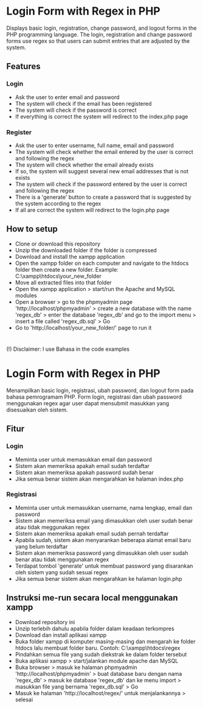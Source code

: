 # Login Form with Regex in PHP

Displays basic login, registration, change password, and logout forms in the PHP programming language. The login, registration and change password forms use regex so that users can submit entries that are adjusted by the system.

## Features

### Login

- Ask the user to enter email and password
- The system will check if the email has been registered
- The system will check if the password is correct
- If everything is correct the system will redirect to the index.php page

### Register

- Ask the user to enter username, full name, email and password
- The system will check whether the email entered by the user is correct and following the regex
- The system will check whether the email already exists
- If so, the system will suggest several new email addresses that is not exists
- The system will check if the password entered by the user is correct and following the regex
- There is a 'generate' button to create a password that is suggested by the system according to the regex
- If all are correct the system will redirect to the login.php page

## How to setup

- Clone or download this repository
- Unzip the downloaded folder if the folder is compressed
- Download and install the xampp application
- Open the xampp folder on each computer and navigate to the htdocs folder then create a new folder. Example: C:\xampp\htdocs\your_new_folder
- Move all extracted files into that folder
- Open the xampp application > start/run the Apache and MySQL modules
- Open a browser > go to the phpmyadmin page 'http://localhost/phpmyadmin' > create a new database with the name 'regex_db' > enter the database 'regex_db' and go to the import menu > insert a file called 'regex_db.sql' > Go
- Go to 'http://localhost/your_new_folder/' page to run it

#
(!) Disclaimer: I use Bahasa in the code examples
#
#

# Login Form with Regex in PHP

Menampilkan basic login, registrasi, ubah password, dan logout form pada bahasa pemrogramam PHP. Form login, registrasi dan ubah password menggunakan regex agar user dapat mensubmit masukkan yang disesuaikan oleh sistem.

## Fitur

### Login

- Meminta user untuk memasukkan email dan password
- Sistem akan memeriksa apakah email sudah terdaftar
- Sistem akan memeriksa apakah password sudah benar
- Jika semua benar sistem akan mengarahkan ke halaman index.php

### Registrasi

- Meminta user untuk memasukkan  username, nama lengkap, email dan password
- Sistem akan memeriksa email yang dimasukkan oleh user sudah benar atau tidak meggunakan regex
- Sistem akan memeriksa apakah email sudah pernah terdaftar
- Apabila sudah, sistem akan menyarankan beberapa alamat email baru yang belum terdaftar
- Sistem akan memeriksa password yang dimasukkan oleh user sudah benar atau tidak menggunakan regex
- Terdapat tombol 'generate' untuk membuat password yang disarankan oleh sistem yang sudah sesuai regex
- Jika semua benar sistem akan mengarahkan ke halaman login.php

## Instruksi me-run secara local menggunakan xampp

- Download repository ini
- Unzip terlebih dahulu apabila folder dalam keadaan terkompres
- Download dan install aplikasi xampp
- Buka folder xampp di komputer masing-masing dan mengarah ke folder htdocs lalu membuat folder baru. Contoh: C:\xampp\htdocs\regex
- Pindahkan semua file yang sudah diekstrak ke dalam folder tersebut
- Buka aplikasi xampp > start/jalankan module apache dan MySQL 
- Buka browser > masuk ke halaman phpmyadmin 'http://localhost/phpmyadmin' > buat database baru dengan nama 'regex_db' > masuk ke database 'regex_db' dan ke menu import > masukkan file yang bernama 'regex_db.sql' > Go
- Masuk ke halaman 'http://localhost/regex/' untuk menjalankannya > selesai
